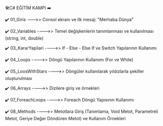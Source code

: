 🛠️C# EĞİTİM KAMPI 
➡️

✔️ 01_Giris       --->>    Consol ekranı ve ilk mesaj: "Merhaba Dünya"

✔️ 02_Variables  ---->>    Temel değişkenlerin tanımlanması ve kullanılması (string, int, double)

✔️ 03_KararYapilari  ---->>    If - Else - Else If  ve Switch Yapılarının Kullanımı

✔️ 04_Loops  ---->>    Döngü Yapılarının Kullanımı (For ve While)

✔️ 05_LoosWithStars  ---->>    Döngüler kullanılarak yıldızlarla şekiller oluşturulması

✔️ 06_Arrays  ---->>    Dizilere giriş ve örnekleri

✔️ 07_ForeachLoops  ---->>    Foreach Döngü Yapısının Kullanımı

✔️ 08_Methods  ---->>    Metotlara Giriş (Tanımlama, Void Metot, Parametreli Metot, Geriye Değer Döndüren Metot) ve Kullanım Örnekleri




